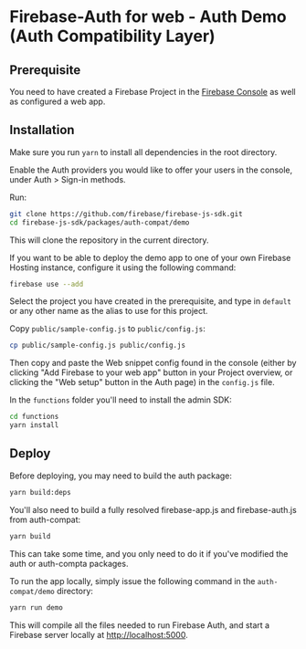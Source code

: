 # Firebase-Auth for web - Auth Demo (Auth Compatibility Layer)

## Prerequisite

You need to have created a Firebase Project in the
[Firebase Console](https://firebase.google.com/console/) as well as configured a web app.

## Installation
Make sure you run `yarn` to install all dependencies in the root directory.

Enable the Auth providers you would like to offer your users in the console, under
Auth > Sign-in methods.

Run:

```bash
git clone https://github.com/firebase/firebase-js-sdk.git
cd firebase-js-sdk/packages/auth-compat/demo
```

This will clone the repository in the current directory.

If you want to be able to deploy the demo app to one of your own Firebase Hosting instance,
configure it using the following command:

```bash
firebase use --add
```

Select the project you have created in the prerequisite, and type in `default` or
any other name as the alias to use for this project.

Copy `public/sample-config.js` to `public/config.js`:

```bash
cp public/sample-config.js public/config.js
```

Then copy and paste the Web snippet config found in the console (either by clicking "Add Firebase to
your web app" button in your Project overview, or clicking the "Web setup" button in the Auth page)
in the `config.js` file.

In the `functions` folder you'll need to install the admin SDK:

```bash
cd functions
yarn install
```

## Deploy

Before deploying, you may need to build the auth package:
```bash
yarn build:deps
```

You'll also need to build a fully resolved firebase-app.js and firebase-auth.js from auth-compat:

```bash
yarn build
```

This can take some time, and you only need to do it if you've modified the auth or auth-compta packages.

To run the app locally, simply issue the following command in the `auth-compat/demo` directory:

```bash
yarn run demo
```

This will compile all the files needed to run Firebase Auth, and start a Firebase server locally at
[http://localhost:5000](http://localhost:5000).

